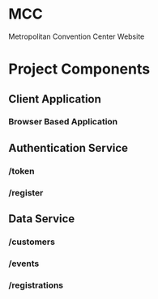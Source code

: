 # MCC
Metropolitan Convention Center Website

# Project Components
## Client Application
### Browser Based Application

## Authentication Service
### /token

### /register

## Data Service
### /customers

### /events

### /registrations

